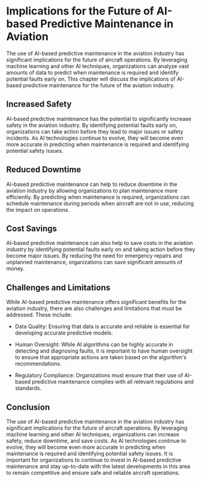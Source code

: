 Implications for the Future of AI-based Predictive Maintenance in Aviation
==================================================================================================

The use of AI-based predictive maintenance in the aviation industry has significant implications for the future of aircraft operations. By leveraging machine learning and other AI techniques, organizations can analyze vast amounts of data to predict when maintenance is required and identify potential faults early on. This chapter will discuss the implications of AI-based predictive maintenance for the future of the aviation industry.

Increased Safety
----------------

AI-based predictive maintenance has the potential to significantly increase safety in the aviation industry. By identifying potential faults early on, organizations can take action before they lead to major issues or safety incidents. As AI technologies continue to evolve, they will become even more accurate in predicting when maintenance is required and identifying potential safety issues.

Reduced Downtime
----------------

AI-based predictive maintenance can help to reduce downtime in the aviation industry by allowing organizations to plan maintenance more efficiently. By predicting when maintenance is required, organizations can schedule maintenance during periods when aircraft are not in use, reducing the impact on operations.

Cost Savings
------------

AI-based predictive maintenance can also help to save costs in the aviation industry by identifying potential faults early on and taking action before they become major issues. By reducing the need for emergency repairs and unplanned maintenance, organizations can save significant amounts of money.

Challenges and Limitations
--------------------------

While AI-based predictive maintenance offers significant benefits for the aviation industry, there are also challenges and limitations that must be addressed. These include:

* Data Quality: Ensuring that data is accurate and reliable is essential for developing accurate predictive models.

* Human Oversight: While AI algorithms can be highly accurate in detecting and diagnosing faults, it is important to have human oversight to ensure that appropriate actions are taken based on the algorithm's recommendations.

* Regulatory Compliance: Organizations must ensure that their use of AI-based predictive maintenance complies with all relevant regulations and standards.

Conclusion
----------

The use of AI-based predictive maintenance in the aviation industry has significant implications for the future of aircraft operations. By leveraging machine learning and other AI techniques, organizations can increase safety, reduce downtime, and save costs. As AI technologies continue to evolve, they will become even more accurate in predicting when maintenance is required and identifying potential safety issues. It is important for organizations to continue to invest in AI-based predictive maintenance and stay up-to-date with the latest developments in this area to remain competitive and ensure safe and reliable aircraft operations.
